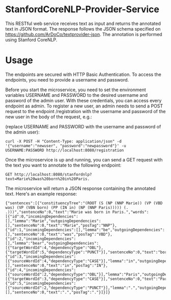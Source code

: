 # StanfordCoreNLP-Provider-Service

This RESTful web service receives text as input and returns the annotated text in JSON format.
The response follows the JSON schema specified on https://github.com/ArDoCo/textprovider-json.
The annotation is performed using Stanford CoreNLP.

# Usage

The endpoints are secured with HTTP Basic Authentication. To access the endpoints, you need to provide a username and password.

Before you start the microservice, you need to set the environment variables USERNAME and PASSWORD to the desired username and password of the admin user.
With these credentials, you can access every endpoint as admin. 
To register a new user, an admin needs to send a POST request to the endpoint /registration with the username and password of the new user in the body of the request, e.g.:

(replace USERNAME and PASSWORD with the username and password of the admin user):
``` 
curl -X POST -H "Content-Type: application/json" -d '{"username":"newuser", "password":"newpassword"}' -u USERNAME:PASSWORD http://localhost:8080/registration
```

Once the microservice is up and running, you can send a GET request with the text you want to annotate to the following endpoint:
```
GET http://localhost:8080/stanfordnlp?text=Marie%20was%20born%20in%20Paris.
```

The microservice will return a JSON response containing the annotated text. Here's an example response:

```
{"sentences":[{"constituencyTree":"(ROOT (S (NP (NNP Marie)) (VP (VBD was) (VP (VBN born) (PP (IN in) (NP (NNP Paris))))) (. .)))","sentenceNo":0,"text":"Marie was born in Paris.","words":[{"id":0,"incomingDependencies":[],"lemma":"Marie","outgoingDependencies":[],"sentenceNo":0,"text":"Marie","posTag":"NNP"},{"id":1,"incomingDependencies":[],"lemma":"be","outgoingDependencies":[],"sentenceNo":0,"text":"was","posTag":"VBD"},{"id":2,"incomingDependencies":[],"lemma":"bear","outgoingDependencies":[{"targetWordId":4,"dependencyType":"OBL"},{"targetWordId":5,"dependencyType":"PUNCT"}],"sentenceNo":0,"text":"born","posTag":"VBN"},{"id":3,"incomingDependencies":[{"sourceWordId":4,"dependencyType":"CASE"}],"lemma":"in","outgoingDependencies":[],"sentenceNo":0,"text":"in","posTag":"IN"},{"id":4,"incomingDependencies":[{"sourceWordId":2,"dependencyType":"OBL"}],"lemma":"Paris","outgoingDependencies":[{"targetWordId":3,"dependencyType":"CASE"}],"sentenceNo":0,"text":"Paris","posTag":"NNP"},{"id":5,"incomingDependencies":[{"sourceWordId":2,"dependencyType":"PUNCT"}],"lemma":".","outgoingDependencies":[],"sentenceNo":0,"text":".","posTag":"."}]}]}
```
